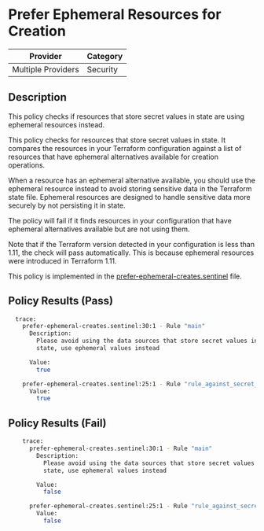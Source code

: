 # Prefer Ephemeral Resources for Creation

| Provider | Category |
|----------|----------|
| Multiple Providers | Security |

## Description

This policy checks if resources that store secret values in state are using ephemeral resources instead.

This policy checks for resources that store secret values in state. It compares the resources in your Terraform configuration against a list of resources that have ephemeral alternatives available for creation operations.

When a resource has an ephemeral alternative available, you should use the ephemeral resource instead to avoid storing sensitive data in the Terraform state file. Ephemeral resources are designed to handle sensitive data more securely by not persisting it in state.

The policy will fail if it finds resources in your configuration that have ephemeral alternatives available but are not using them.

Note that if the Terraform version detected in your configuration is less than 1.11, the check will pass automatically. This is because ephemeral resources were introduced in Terraform 1.11.


This policy is implemented in the [prefer-ephemeral-creates.sentinel](https://github.com/drewmullen/policy-library-ephemerality/blob/main/prefer-ephemeral-creates.sentinel) file.

## Policy Results (Pass)

```bash
  trace:
    prefer-ephemeral-creates.sentinel:30:1 - Rule "main"
      Description:
        Please avoid using the data sources that store secret values in
        state, use ephemeral values instead

      Value:
        true

    prefer-ephemeral-creates.sentinel:25:1 - Rule "rule_against_secret_bearing_resources"
      Value:
        true
```

## Policy Results (Fail)

```bash
    trace:
      prefer-ephemeral-creates.sentinel:30:1 - Rule "main"
        Description:
          Please avoid using the data sources that store secret values in
          state, use ephemeral values instead

        Value:
          false

      prefer-ephemeral-creates.sentinel:25:1 - Rule "rule_against_secret_bearing_resources"
        Value:
          false
```
